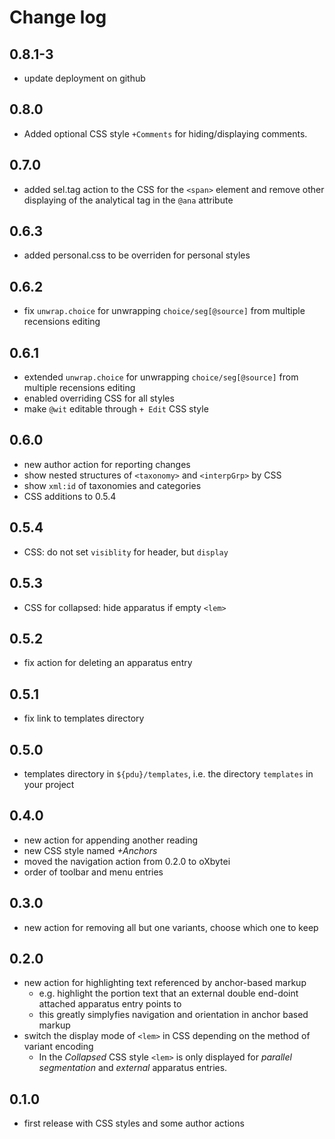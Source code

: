 # Change log #

## 0.8.1-3

- update deployment on github

## 0.8.0

- Added optional CSS style `+Comments` for hiding/displaying comments.

## 0.7.0

- added sel.tag action to the CSS for the `<span>` element and remove
  other displaying of the analytical tag in the `@ana` attribute

## 0.6.3 ##

- added personal.css to be overriden for personal styles

## 0.6.2 ##

- fix `unwrap.choice` for unwrapping `choice/seg[@source]` from
  multiple recensions editing

## 0.6.1 ##

- extended `unwrap.choice` for unwrapping `choice/seg[@source]` from
  multiple recensions editing
- enabled overriding CSS for all styles
- make `@wit` editable through `+ Edit` CSS style

## 0.6.0 ##

- new author action for reporting changes
- show nested structures of `<taxonomy>` and `<interpGrp>` by CSS
- show `xml:id` of taxonomies and categories
- CSS additions to 0.5.4

## 0.5.4 ##

- CSS: do not set `visiblity` for header, but `display`

## 0.5.3 ##

- CSS for collapsed: hide apparatus if empty `<lem>`

## 0.5.2 ##

- fix action for deleting an apparatus entry

## 0.5.1 ##

- fix link to templates directory

## 0.5.0 ##

- templates directory in `${pdu}/templates`, i.e. the directory
  `templates` in your project

## 0.4.0 ##

- new action for appending another reading
- new CSS style named *+Anchors*
- moved the navigation action from 0.2.0 to oXbytei
- order of toolbar and menu entries

## 0.3.0 ##

- new action for removing all but one variants, choose which one to keep

## 0.2.0 ##

- new action for highlighting text referenced by anchor-based markup
  - e.g. highlight the portion text that an external double end-doint
    attached apparatus entry points to
  - this greatly simplyfies navigation and orientation in anchor based markup
- switch the display mode of `<lem>` in CSS depending on the method
  of variant encoding
  - In the *Collapsed* CSS style `<lem>` is only displayed for
    *parallel segmentation* and *external* apparatus entries.

## 0.1.0 ##

- first release with CSS styles and some author actions
